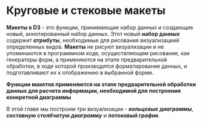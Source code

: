 # Круговые и стековые макеты

**Макеты в D3** - это функции, принимающие набор данных и создающие новый, аннотированный набор данных. Этот новый **набор данных** содержит **_атрибуты_**, необходимые для рисования визуализациий определенных видов.
**Макеты** не рисуют визуализации и не упоминаются в программном коде, осуществляющем рисование, как генераторы форм, а применяются на этапе предварительной обработки, в ходе которой производится форматирование данных, и подготавливают их к отображению в выбранной форме.

**Функции макетов применяются на этапе предварительной обработки данных для расчета информации, необходимой для построения конкретной диаграммы**

В этой главе мы построим три визуализации - **_кольцевые диаграммы_**, **_составную столбчатую диаграмму_** и **_потоковый график_**.
